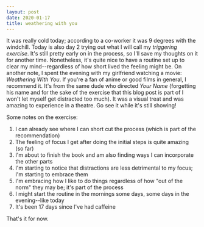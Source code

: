 ```yaml
---
layout: post
date: 2020-01-17
title: weathering with you
---
```


It was really cold today; according to a co-worker it was 9 degrees with the windchill. Today is also day 2 trying out what I will call my _triggering exercise_. It's still pretty early on in the process, so I'll save my thoughts on it for another time. Nonetheless, it's quite nice to have a routine set up to clear my mind--regardless of how short lived the feeling might be. On another note, I spent the evening with my girlfriend watching a movie: _Weathering With You_. If you're a fan of anime or good films in general, I recommend it. It's from the same dude who directed _Your Name_ (forgetting his name and for the sake of the exercise that this blog post is part of I won't let myself get distracted too much). It was a visual treat and was amazing to experience in a theatre. Go see it while it's still showing!

Some notes on the exercise:

1. I can already see where I can short cut the process (which is part of the recommendation)
2. The feeling of focus I get after doing the initial steps is quite amazing (so far)
3. I'm about to finish the book and am also finding ways I can incorporate the other parts
4. I'm starting to notice that distractions are less detrimental to my focus; I'm starting to embrace them
5. I'm embracing how I like to do things regardless of how "out of the norm" they may be; it's part of the process
6. I might start the routine in the mornings some days, some days in the evening--like today
7. It's been 17 days since I've had caffeine

That's it for now. 
